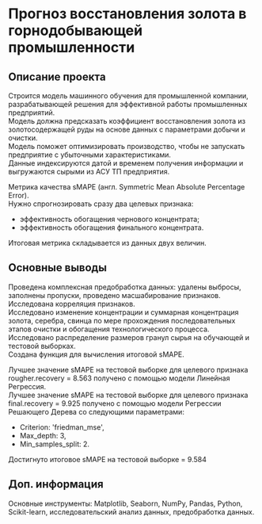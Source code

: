 # Прогноз восстановления золота в горнодобывающей промышленности

## Описание проекта
Строится модель машинного обучения для промышленной компании, разрабатывающей решения для эффективной работы промышленных предприятий.  
Модель должна предсказать коэффициент восстановления золота из золотосодержащей руды на основе данных с параметрами добычи и очистки.  
Модель поможет оптимизировать производство, чтобы не запускать предприятие с убыточными характеристиками.  
Данные индексируются датой и временем получения информации и выгружаются сырыми из АСУ ТП предприятия.  

Метрика качества sMAPE (англ. Symmetric Mean Absolute Percentage Error).  
Нужно спрогнозировать сразу два целевых признака:  
- эффективность обогащения чернового концентрата;  
- эффективность обогащения финального концентрата.  

Итоговая метрика складывается из данных двух величин.

## Основные выводы
Проведена комплексная предобработка данных: удалены выбросы, заполнены пропуски, проведено масшабирование признаков. Исследована корреляция признаков.  
Исследовано изменение концентрации и суммарная концентрация золота, серебра, свинца по мере прохождения последовательных этапов очистки и обогащения технологического процесса.  
Исследовано распределение размеров гранул сырья на обучающей и тестовой выборках.  
Создана функция для вычисления итоговой sMAPE.  

Лучшее значение sMAPE на тестовой выборке для целевого признака rougher.recovery = 8.563 получено с помощью модели Линейная Регрессия.  
Лучшее значение sMAPE на тестовой выборке для целевого признака final.recovery = 9.925 получено с помощью модели Регрессии Решающего Дерева со следующими параметрами:  
- Criterion: 'friedman_mse',
- Max_depth: 3, 
- Min_samples_split: 2.
  
Достигнуто итоговое sMAPE на тестовой выборке = 9.584

## Доп. информация
Основные инструменты: Matplotlib, Seaborn, NumPy, Pandas, Python, Scikit-learn, исследовательский анализ данных, предобработка данных.
